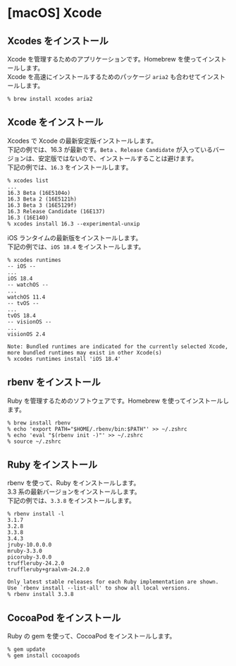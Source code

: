 # [macOS] Xcode

## Xcodes をインストール

Xcode を管理するためのアプリケーションです。Homebrew を使ってインストールします。  
Xcode を高速にインストールするためのパッケージ `aria2` も合わせてインストールします。

```
% brew install xcodes aria2
```

## Xcode をインストール

Xcodes で Xcode の最新安定版インストールします。  
下記の例では、16.3 が最新です。`Beta` 、`Release Candidate` が入っているバージョンは、安定版ではないので、インストールすることは避けます。  
下記の例では、`16.3` をインストールします。

```
% xcodes list
...
16.3 Beta (16E5104o)
16.3 Beta 2 (16E5121h)
16.3 Beta 3 (16E5129f)
16.3 Release Candidate (16E137)
16.3 (16E140)
% xcodes install 16.3 --experimental-unxip
```

iOS ランタイムの最新版をインストールします。  
下記の例では、`iOS 18.4` をインストールします。

```
% xcodes runtimes
-- iOS --
...
iOS 18.4
-- watchOS --
...
watchOS 11.4
-- tvOS --
...
tvOS 18.4
-- visionOS --
...
visionOS 2.4

Note: Bundled runtimes are indicated for the currently selected Xcode, more bundled runtimes may exist in other Xcode(s)
% xcodes runtimes install 'iOS 18.4'
```

## rbenv をインストール

Ruby を管理するためのソフトウェアです。Homebrew を使ってインストールします。

```
% brew install rbenv
% echo 'export PATH="$HOME/.rbenv/bin:$PATH"' >> ~/.zshrc
% echo 'eval "$(rbenv init -)"' >> ~/.zshrc
% source ~/.zshrc
```

## Ruby をインストール

rbenv を使って、Ruby をインストールします。  
3.3 系の最新バージョンをインストールします。  
下記の例では、`3.3.8` をインストールします。

```
% rbenv install -l
3.1.7
3.2.8
3.3.8
3.4.3
jruby-10.0.0.0
mruby-3.3.0
picoruby-3.0.0
truffleruby-24.2.0
truffleruby+graalvm-24.2.0

Only latest stable releases for each Ruby implementation are shown.
Use `rbenv install --list-all' to show all local versions.
% rbenv install 3.3.8
```

## CocoaPod をインストール

Ruby の gem を使って、CocoaPod をインストールします。

```
% gem update
% gem install cocoapods
```
